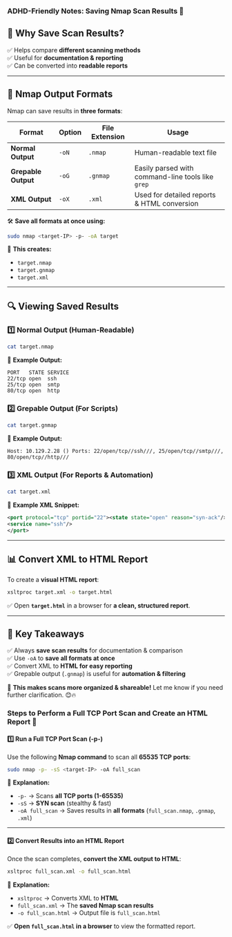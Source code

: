 ### **ADHD-Friendly Notes: Saving Nmap Scan Results** 🚀

## **📌 Why Save Scan Results?**

✅ Helps compare **different scanning methods**  
✅ Useful for **documentation & reporting**  
✅ Can be converted into **readable reports**

---

## **📁 Nmap Output Formats**

Nmap can save results in **three formats**:

|**Format**|**Option**|**File Extension**|**Usage**|
|---|---|---|---|
|**Normal Output**|`-oN`|`.nmap`|Human-readable text file|
|**Grepable Output**|`-oG`|`.gnmap`|Easily parsed with command-line tools like `grep`|
|**XML Output**|`-oX`|`.xml`|Used for detailed reports & HTML conversion|

🛠 **Save all formats at once using:**

```bash
sudo nmap <target-IP> -p- -oA target
```

📌 **This creates:**

- `target.nmap`
- `target.gnmap`
- `target.xml`

---

## **🔍 Viewing Saved Results**

### **1️⃣ Normal Output (Human-Readable)**

```bash
cat target.nmap
```

📌 **Example Output:**

```
PORT   STATE SERVICE
22/tcp open  ssh
25/tcp open  smtp
80/tcp open  http
```

### **2️⃣ Grepable Output (For Scripts)**

```bash
cat target.gnmap
```

📌 **Example Output:**

```
Host: 10.129.2.28 () Ports: 22/open/tcp//ssh///, 25/open/tcp//smtp///, 80/open/tcp//http///
```

### **3️⃣ XML Output (For Reports & Automation)**

```bash
cat target.xml
```

📌 **Example XML Snippet:**

```xml
<port protocol="tcp" portid="22"><state state="open" reason="syn-ack"/>
<service name="ssh"/>
</port>
```

---

## **📊 Convert XML to HTML Report**

To create a **visual HTML report**:

```bash
xsltproc target.xml -o target.html
```

✅ Open **`target.html`** in a browser for **a clean, structured report**.

---

## **🎯 Key Takeaways**

✅ Always **save scan results** for documentation & comparison  
✅ Use `-oA` to **save all formats at once**  
✅ Convert XML to **HTML for easy reporting**  
✅ Grepable output (`.gnmap`) is useful for **automation & filtering**

🚀 **This makes scans more organized & shareable!** Let me know if you need further clarification. 😊🔥

### **Steps to Perform a Full TCP Port Scan and Create an HTML Report** 🚀

#### **1️⃣ Run a Full TCP Port Scan (-p-)**

Use the following **Nmap command** to scan all **65535 TCP ports**:

```bash
sudo nmap -p- -sS <target-IP> -oA full_scan
```

📌 **Explanation:**

- `-p-` → Scans **all TCP ports (1-65535)**
- `-sS` → **SYN scan** (stealthy & fast)
- `-oA full_scan` → Saves results in **all formats** (`full_scan.nmap`, `.gnmap`, `.xml`)

---

#### **2️⃣ Convert Results into an HTML Report**

Once the scan completes, **convert the XML output to HTML**:

```bash
xsltproc full_scan.xml -o full_scan.html
```

📌 **Explanation:**

- `xsltproc` → Converts XML to **HTML**
- `full_scan.xml` → The **saved Nmap scan results**
- `-o full_scan.html` → Output file is `full_scan.html`

✅ **Open `full_scan.html` in a browser** to view the formatted report.
